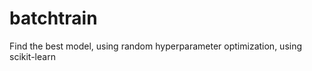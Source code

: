 batchtrain
==========

Find the best model, using random hyperparameter optimization, using scikit-learn